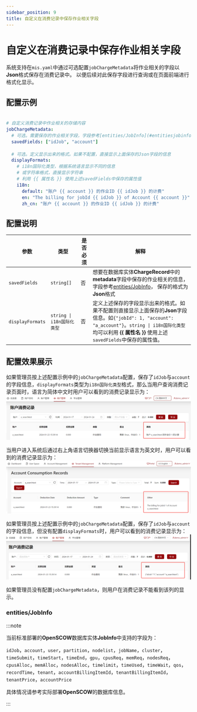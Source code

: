 ```yaml
---
sidebar_position: 9
title: 自定义在消费记录中保存作业相关字段
---
```


# 自定义在消费记录中保存作业相关字段

系统支持在`mis.yaml`中通过可选配置`jobChargeMetadata`将作业相关的字段以**Json**格式保存在消费记录中。
以便后续对此保存字段进行查询或在页面前端进行格式化显示。

## 配置示例

```yaml title="config/mis.yaml"

# 自定义消费记录中作业相关的存储内容
jobChargeMetadata:
  # 可选。需要保存的作业相关字段，字段参考[entities/JobInfo](#entitiesjobinfo)
  savedFields: ["idJob", "account"]

  # 可选。定义显示出来的格式。如果不配置，直接显示上面保存的Json字段的信息
  displayFormats:
    # i18n国际化类型，根据系统语言显示不同的信息
    # 或字符串格式，直接显示字符串
    # 利用 {{ 属性名 }} 使用上述savedFields中保存的属性值
    i18n:
      default: "账户 {{ account }} 的作业ID {{ idJob }} 的计费"
      en: "The billing for jobId {{ idJob }} of Account {{ account }}"
      zh_cn: "账户 {{ account }} 的作业ID {{ idJob }} 的计费"

```

## 配置说明

| 参数            | 类型                  | 是否必须                         |解释                                                          |
| --------------- | --------------------- | ---------------------------------|-------------------------------------------------------- |
| `savedFields`   | `string[]`            | 否                            |想要在数据库实体**ChargeRecord**中的**metadata**字段中保存的作业相关的信息，字段参考[entities/JobInfo](#entitiesjobinfo)， 保存的格式为**Json**格式  |
| `displayFormats` | `string \| i18n国际化类型` | 否                       |定义上述保存的字段显示出来的格式。如果不配置则直接显示上面保存的**Json**字段信息。如`{"jobId": 1, "account": "a_account"}`。`string \| i18n国际化类型`均可以利用 **\{\{ 属性名 \}\}** 使用上述`savedFields`中保存的属性值。|


## 配置效果展示

如果管理员按上述配置示例中的`jobChargeMetadata`配置，保存了`idJob`与`account`的字段信息，`displayFormats`类型为`i18n国际化类型`格式，那么当用户查询消费记录页面时，语言为简体中文时用户可以看到的消费记录显示为：
![消费记录中文metadata](images/job-charge-metadata-cn.png)

当用户进入系统后通过右上角语言切换器切换当前显示语言为英文时，用户可以看到的消费记录显示为：
![消费记录英文metadata](images/job-charge-metadata-en.png)

如果管理员按上述配置示例中的`jobChargeMetadata`配置，保存了`idJob`与`account`的字段信息，但没有配置`displayFormats`时，用户可以看到的消费记录显示为：
![消费记录Json](images/job-charge-metadata-no-display.png)

如果管理员没有配置`jobChargeMetadata`，则用户在消费记录不能看到该列的显示。


### entities/JobInfo

:::note

当前标准部署的**OpenSCOW**数据库实体**JobInfo**中支持的字段为：

`idJob`，`account`，`user`，`partition`，`nodelist`，`jobName`，`cluster`，`timeSubmit`，`timeStart`，`timeEnd`，`gpu`，`cpusReq`，`memReq`，`nodesReq`，`cpusAlloc`，`memAlloc`，`nodesAlloc`，`timelimit`，`timeUsed`，`timeWait`，`qos`，`recordTime`，`tenant`，`accountBillingItemId`，`tenantBillingItemId`，`tenantPrice`，`accountPrice`

具体情况请参考实际部署**OpenSCOW**的数据库信息。

:::